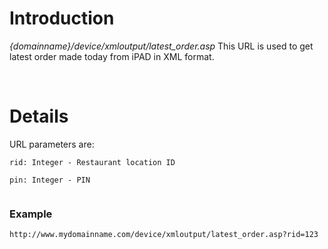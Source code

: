 # Introduction #

_{domainname}/device/xmloutput/latest\_order.asp_
This URL is used to get latest order made today from iPAD in XML format.

<br>

<h1>Details</h1>

URL parameters are:<br>
<pre><code>rid: Integer - Restaurant location ID<br>
pin: Integer - PIN<br>
</code></pre>

<h3>Example</h3>
<pre><code>http://www.mydomainname.com/device/xmloutput/latest_order.asp?rid=123<br>
</code></pre>